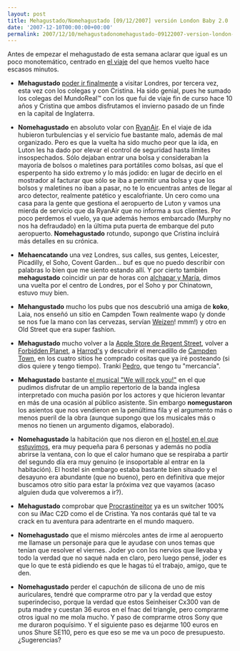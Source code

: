```yaml
---
layout: post
title: Mehagustado/Nomehagustado [09/12/2007] versión London Baby 2.0
date: '2007-12-10T00:00:00+00:00'
permalink: 2007/12/10/mehagustadonomehagustado-09122007-version-london-baby-20/
---
```

Antes de empezar el mehagustado de esta semana aclarar que igual es un poco monotemático, centrado en <a href="http://resistancefutile.com/2007/12/05/london/">el viaje</a>  del que hemos vuelto hace escasos minutos.

- <strong>Mehagustado</strong> <a href="http://resistancefutile.com/2007/12/03/nervios-para-el-miercoles/">poder ir finalmente</a> a visitar Londres, por tercera vez, esta vez con los colegas y con Cristina. Ha sido genial, pues he sumado los colegas del MundoReal&trade; con los que fui de viaje fin de curso hace 10 años y Cristina que ambos disfrutamos el invierno pasado de un finde en la capital de Inglaterra. 

- <strong>Nomehagustado</strong> en absoluto volar con <a href="http://www.ryanair.com/site/ES/">RyanAir</a>. En el viaje de ida hubieron turbulencias y el servicio fue bastante malo, además de mal organizado. Pero es que la vuelta ha sido mucho peor que la ida, en Luton les ha dado por elevar el control de seguridad hasta límites insospechados. Sólo dejaban entrar una bolsa y consideraban la mayoría de bolsos o maletines para portátiles como bolsas, así que el esperpento ha sido extremo y lo más jodido: en lugar de decirlo en el mostrador al facturar que sólo se iba a permitir una bolsa y que los bolsos y maletines no iban a pasar, no te lo encuentras antes de llegar al arco detector, realmente patético y escalofriante. Un cero como una casa para la gente que gestiona el aeropuerto de Luton y vamos una mierda de servicio que da RyanAir que no informa a sus clientes. Por poco perdemos el vuelo, ya que además hemos embarcado (Murphy no nos ha defraudado) en la última puta puerta de embarque del puto aeropuerto. <strong>Nomehagustado</strong> rotundo, supongo que Cristina incluirá más detalles en su crónica.

- <strong>Mehaencatando</strong> una vez Londres, sus calles, sus gentes, Leicester, Picadilly, el Soho, Covent Garden... buf es que no puedo describir con palabras lo bien que me siento estando allí. Y por cierto también <strong>mehagustado</strong> coincidir un par de horas con <a href="http://childrenatyourfeet.com/2007/12/07/desde-la-apple-store/">alchapar y María</a>, dimos una vuelta por el centro de Londres, por el Soho y por Chinatown, estuvo muy bien.

- <strong>Mehangustado</strong> mucho los pubs que nos descubrió una amiga de <strong>koko</strong>, Laia, nos enseñó un sitio en Campden Town realmente wapo (y donde se nos fue la mano con las cervezas, servían <a href="http://de.wikipedia.org/wiki/Weizen">Weizen</a>! mmm!) y otro en Old Street que era super fashion.

- <strong>Mehagustado</strong> mucho volver a la <a href="http://www.apple.com/uk/retail/regentstreet/week/20071209.html">Apple Store de Regent Street</a>, volver a <a href="http://www.forbiddenplanet.com/fp">Forbidden Planet</a>, a <a href="http://www.harrods.com/HarrodsStore/">Harrod's</a> y descubrir el mercadillo de <a href="http://maps.google.es/maps?f=q&hl=es&geocode=&q=campden+town&sll=40.396764,-3.713379&sspn=13.946301,29.663086&ie=UTF8&ll=51.539235,-0.14102&spn=0.011131,0.028968&z=15&om=1">Campden Town</a>, en los cuatro sitios he comprado cositas que ya iré posteando (si dios quiere y tengo tiempo). Tranki <a href="http://cuatrodoce.com/">Pedro</a>, que tengo tu "mercancía".  

- <strong>Mehagustado</strong> bastante <a href="http://queen-fip.com/wewillrockyou/">el musical "We will rock you!"</a> en el que pudimos disfrutar de un amplio repertorio de la banda inglesa interpretado con mucha pasión por los actores y que hicieron levantar en más de una ocasión al público asistente. Sin embargo <strong>nomegustaron</strong> los asientos que nos vendieron en la penúltima fila y el argumento más o menos pueril de la obra (aunque supongo que los musicales más o menos no tienen un argumento digamos, elaborado). 

- <strong>Nomehagustado</strong> la habitación que nos dieron en <a href="http://meininger-hostels.com/meininger-hostels/ho-s-tel/staedtehaeuser/london/queen-s-gate/">el hostel en el que estuvimos</a>, era muy pequeña para 6 personas y además no podía abrirse la ventana, con lo que el calor humano que se respiraba a partir del segundo día era muy genuino (e insoportable al entrar en la habitación). El hostel sin embargo estaba bastante bien situado y el desayuno era abundante (que no bueno), pero en definitiva que mejor buscamos otro sitio para estar la próxima vez que vayamos (acaso alguien duda que volveremos a ir?).

- <strong>Mehagustado</strong> comprobar que <a href="http://procrastineitor.blogspot.com/2007/12/primer-post-desde-mi-imac.html">Procrastineitor</a> ya es un switcher 100% con su iMac C2D como el de Cristina. Ya nos contarás qué tal te va crack en tu aventura para adentrarte en el mundo maquero.

- <strong>Nomehagustado</strong> que el mismo miércoles antes de irme al aeropuerto me llamase un personaje para que le ayudase con unos temas que tenían que resolver el viernes. Joder yo con los nervios que llevaba y todo la verdad que no saqué nada en claro, pero luego pensé, joder es que lo que te está pidiendo es que le hagas tú el trabajo, amigo, que te den.

- <strong>Nomehagustado</strong> perder el capuchón de silicona de uno de mis auriculares, tendré que comprarme otro par y la verdad que estoy superindeciso, porque la verdad que estos Seinheiser Cx300 van de puta madre y cuestan 36 euros en el fnac del triangle, pero comprarme otros igual no me mola mucho. Y paso de comprarme otros Sony que me duraron poquísimo. Y el siguiente paso es dejarme 100 euros en unos Shure SE110, pero es que eso se me va un poco de presupuesto. ¿Sugerencias?

